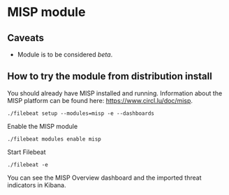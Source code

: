 # MISP module

## Caveats

* Module is to be considered _beta_.

## How to try the module from distribution install

You should already have MISP installed and running. Information about the MISP platform can be found here: https://www.circl.lu/doc/misp.

```
./filebeat setup --modules=misp -e --dashboards
```

Enable the MISP module

```
./filebeat modules enable misp
```

Start Filebeat

```
./filebeat -e
```

You can see the MISP Overview dashboard and the imported threat indicators in Kibana.
